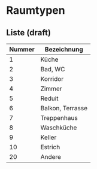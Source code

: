 # Raumtypen

## Liste (draft)

| Nummer | Bezeichnung      |
| ------ | ---------------- |
| 1      | Küche            |
| 2      | Bad, WC          |
| 3      | Korridor         |
| 4      | Zimmer           |
| 5      | Reduit           |
| 6      | Balkon, Terrasse |
| 7      | Treppenhaus      |
| 8      | Waschküche       |
| 9      | Keller           |
| 10     | Estrich          |
| 20     | Andere           |

